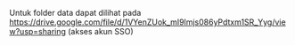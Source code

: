 Untuk folder data dapat dilihat pada https://drive.google.com/file/d/1VYenZUok_mI9lmjs086yPdtxm1SR_Yyg/view?usp=sharing (akses akun SSO)
